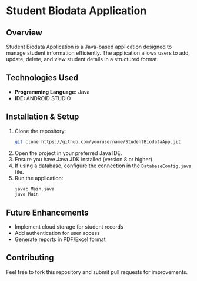 # Student Biodata Application

## Overview
Student Biodata Application is a Java-based application designed to manage student information efficiently. The application allows users to add, update, delete, and view student details in a structured format.
## Technologies Used
- **Programming Language:** Java
- **IDE:** ANDROID STUDIO

## Installation & Setup
1. Clone the repository:
   ```bash
   git clone https://github.com/yourusername/StudentBiodataApp.git
   ```
2. Open the project in your preferred Java IDE.
3. Ensure you have Java JDK installed (version 8 or higher).
4. If using a database, configure the connection in the `DatabaseConfig.java` file.
5. Run the application:
   ```bash
   javac Main.java
   java Main
   ```
## Future Enhancements
- Implement cloud storage for student records
- Add authentication for user access
- Generate reports in PDF/Excel format

## Contributing
Feel free to fork this repository and submit pull requests for improvements.

